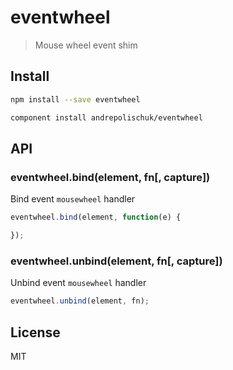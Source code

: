 # eventwheel

  > Mouse wheel event shim

## Install

```sh
npm install --save eventwheel
```

```sh
component install andrepolischuk/eventwheel
```

## API

### eventwheel.bind(element, fn[, capture])

  Bind event `mousewheel` handler

```js
eventwheel.bind(element, function(e) {

});
```

### eventwheel.unbind(element, fn[, capture])

  Unbind event `mousewheel` handler

```js
eventwheel.unbind(element, fn);
```

## License

  MIT
